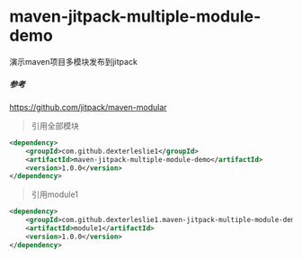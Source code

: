 # maven-jitpack-multiple-module-demo
演示maven项目多模块发布到jitpack

##### 参考
https://github.com/jitpack/maven-modular

> 引用全部模块
```xml
<dependency>
    <groupId>com.github.dexterleslie1</groupId>
    <artifactId>maven-jitpack-multiple-module-demo</artifactId>
    <version>1.0.0</version>
</dependency>
```

> 引用module1
```xml
<dependency>
    <groupId>com.github.dexterleslie1.maven-jitpack-multiple-module-demo</groupId>
    <artifactId>module1</artifactId>
    <version>1.0.0</version>
</dependency>
```